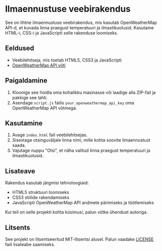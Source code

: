 # Ilmaennustuse veebirakendus

See on lihtne ilmaennustuse veebirakendus, mis kasutab OpenWeatherMap API-d, et kuvada linna praegust temperatuuri ja ilmastikuolusid. Kasutame HTML-i, CSS-i ja JavaScripti selle rakenduse loomiseks.

## Eeldused

- Veebilehitseja, mis toetab HTML5, CSS3 ja JavaScripti
- [OpenWeatherMap API võti](https://home.openweathermap.org/users/sign_up)

## Paigaldamine

1. Kloonige see hoidla oma kohalikku masinasse või laadige alla ZIP-fail ja pakkige see lahti.
2. Asendage `script.js` failis `your_openweathermap_api_key` oma OpenWeatherMap API võtmega.

## Kasutamine

1. Avage `index.html` fail veebilehitsejas.
2. Sisestage otsinguväljale linna nimi, mille kohta soovite ilmaennustust saada.
3. Vajutage nuppu "Otsi", et näha valitud linna praegust temperatuuri ja ilmastikuolusid.

## Lisateave

Rakendus kasutab järgmisi tehnoloogiaid:

- HTML5 struktuuri loomiseks
- CSS3 stiilide rakendamiseks
- JavaScripti OpenWeatherMap API andmete pärimiseks ja töötlemiseks

Kui teil on selle projekti kohta küsimusi, palun võtke ühendust autoriga.

## Litsents

See projekt on litsentseeritud MIT-litsentsi alusel. Palun vaadake [LICENSE](LICENSE) faili lisateabe saamiseks.
